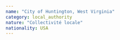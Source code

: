 ```yaml
---
name: "City of Huntington, West Virginia"
category: local_authority
nature: "Collectivité locale"
nationality: USA
---
```

    